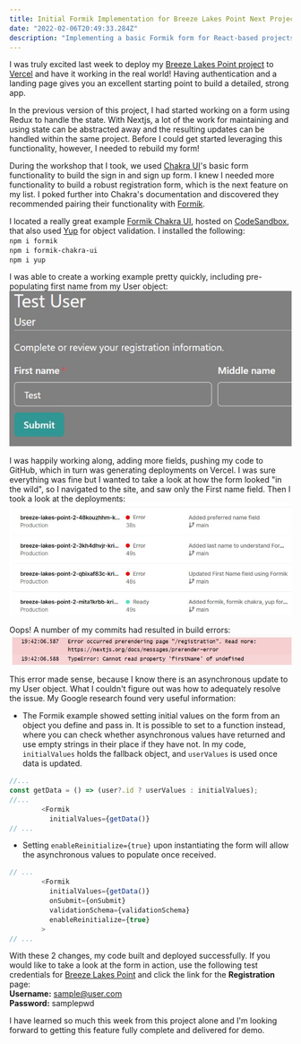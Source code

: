 ```yaml
---
title: Initial Formik Implementation for Breeze Lakes Point Next Project
date: "2022-02-06T20:49:33.284Z"
description: "Implementing a basic Formik form for React-based projects"
---
```


I was truly excited last week to deploy my [Breeze Lakes Point project](https://breeze-lakes-point-2.vercel.app/) to [Vercel](https://vercel.com/) and have it working in the real world! Having authentication and a landing page gives you an excellent starting point to build a detailed, strong app.

In the previous version of this project, I had started working on a form using Redux to handle the state. With Nextjs, a lot of the work for maintaining and using state can be abstracted away and the resulting updates can be handled within the same project. Before I could get started leveraging this functionality, however, I needed to rebuild my form!

During the workshop that I took, we used [Chakra UI](https://chakra-ui.com/)'s basic form functionality to build the sign in and sign up form. I knew I needed more functionality to build a robust registration form, which is the next feature on my list. I poked further into Chakra's documentation and discovered they recommended pairing their functionality with [Formik](https://formik.org/).

I located a really great example [Formik Chakra UI](https://codesandbox.io/s/formik-chakra-ui-27yzm?file=/src/Form.tsx), hosted on [CodeSandbox](https://codesandbox.io/), that also used [Yup](https://github.com/jquense/yup) for object validation. I installed the following:  
`npm i formik`  
`npm i formik-chakra-ui`  
`npm i yup`

I was able to create a working example pretty quickly, including pre-populating first name from my User object:  
![First and middle name fields using Formik](./formik-form.jpg)

I was happily working along, adding more fields, pushing my code to GitHub, which in turn was generating deployments on Vercel. I was sure everything was fine but I wanted to take a look at how the form looked "in the wild", so I navigated to the site, and saw only the First name field. Then I took a look at the deployments:  
![A lot of my code did not deploy successfully on Vercel](./vercel-error-deploy.jpg)

Oops! A number of my commits had resulted in build errors:  
![First name value is undefined on build](./vercel-undefined-error.jpg)

This error made sense, because I know there is an asynchronous update to my User object. What I couldn't figure out was how to adequately resolve the issue. My Google research found very useful information:

- The Formik example showed setting initial values on the form from an object you define and pass in. It is possible to set to a function instead, where you can check whether asynchronous values have returned and use empty strings in their place if they have not. In my code, `initialValues` holds the fallback object, and `userValues` is used once data is updated.

```JavaScript
//...
const getData = () => (user?.id ? userValues : initialValues);
//...
        <Formik
          initialValues={getData()}
// ...
```

- Setting `enableReinitialize={true}` upon instantiating the form will allow the asynchronous values to populate once received.

```JavaScript
// ...
        <Formik
          initialValues={getData()}
          onSubmit={onSubmit}
          validationSchema={validationSchema}
          enableReinitialize={true}
        >
// ...
```

With these 2 changes, my code built and deployed successfully. If you would like to take a look at the form in action, use the following test credentials for [Breeze Lakes Point](https://breeze-lakes-point-2.vercel.app/signin) and click the link for the **Registration** page:  
**Username:** sample@user.com  
**Password:** samplepwd

I have learned so much this week from this project alone and I'm looking forward to getting this feature fully complete and delivered for demo.
